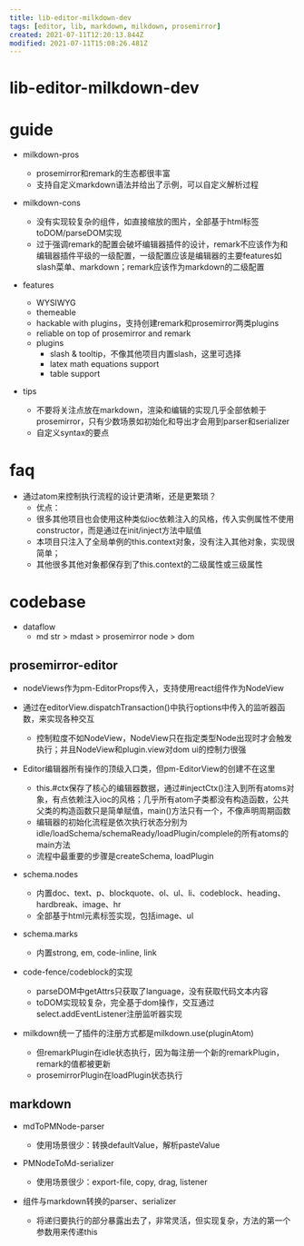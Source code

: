 ```yaml
---
title: lib-editor-milkdown-dev
tags: [editor, lib, markdown, milkdown, prosemirror]
created: 2021-07-11T12:20:13.844Z
modified: 2021-07-11T15:08:26.481Z
---
```


# lib-editor-milkdown-dev

# guide
- milkdown-pros
  - prosemirror和remark的生态都很丰富
  - 支持自定义markdown语法并给出了示例，可以自定义解析过程

- milkdown-cons
  - 没有实现较复杂的组件，如直接缩放的图片，全部基于html标签toDOM/parseDOM实现
  - 过于强调remark的配置会破坏编辑器插件的设计，remark不应该作为和编辑器插件平级的一级配置，一级配置应该是编辑器的主要features如slash菜单、markdown；remark应该作为markdown的二级配置


- features
  - WYSIWYG
  - themeable
  - hackable with plugins，支持创建remark和prosemirror两类plugins
  - reliable on top of prosemirror and remark
  - plugins
    - slash & tooltip，不像其他项目内置slash，这里可选择
    - latex math equations support
    - table support

- tips
  - 不要将关注点放在markdown，渲染和编辑的实现几乎全部依赖于prosemirror，只有少数场景如初始化和导出才会用到parser和serializer
  - 自定义syntax的要点

# faq

- 通过atom来控制执行流程的设计更清晰，还是更繁琐？
  - 优点：
  - 很多其他项目也会使用这种类似ioc依赖注入的风格，传入实例属性不使用constructor，而是通过在init/inject方法中赋值
  - 本项目只注入了全局单例的this.context对象，没有注入其他对象，实现很简单；
  - 其他很多其他对象都保存到了this.context的二级属性或三级属性

# codebase
- dataflow
  - md str > mdast > prosemirror node > dom

## prosemirror-editor

- nodeViews作为pm-EditorProps传入，支持使用react组件作为NodeView

- 通过在editorView.dispatchTransaction()中执行options中传入的监听器函数，来实现各种交互
  - 控制粒度不如NodeView，NodeView只在指定类型Node出现时才会触发执行；并且NodeView和plugin.view对dom ui的控制力很强

- Editor编辑器所有操作的顶级入口类，但pm-EditorView的创建不在这里
  - this.#ctx保存了核心的编辑器数据，通过#injectCtx()注入到所有atoms对象，有点依赖注入ioc的风格；几乎所有atom子类都没有构造函数，公共父类的构造函数只是简单赋值，main()方法只有一个，不像声明周期函数
  - 编辑器的初始化流程是依次执行状态分别为idle/loadSchema/schemaReady/loadPlugin/complele的所有atoms的main方法
  - 流程中最重要的步骤是createSchema, loadPlugin

- schema.nodes
  - 内置doc、text、p、blockquote、ol、ul、li、codeblock、heading、hardbreak、image、hr
  - 全部基于html元素标签实现，包括image、ul
- schema.marks
  - 内置strong, em, code-inline, link

- code-fence/codeblock的实现
  - parseDOM中getAttrs只获取了language，没有获取代码文本内容
  - toDOM实现较复杂，完全基于dom操作，交互通过select.addEventListener注册监听器实现

- milkdown统一了插件的注册方式都是milkdown.use(pluginAtom)
  - 但remarkPlugin在idle状态执行，因为每注册一个新的remarkPlugin，remark的值都被更新
  - prosemirrorPlugin在loadPlugin状态执行

## markdown

- mdToPMNode-parser
  - 使用场景很少：转换defaultValue，解析pasteValue

- PMNodeToMd-serializer
  - 使用场景很少：export-file, copy, drag, listener

- 组件与markdown转换的parser、serializer
  - 将递归要执行的部分暴露出去了，非常灵活，但实现复杂，方法的第一个参数用来传递this
